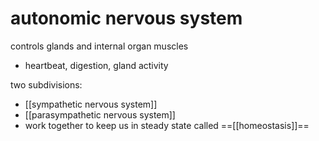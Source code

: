 # autonomic nervous system

controls glands and internal organ muscles
- heartbeat, digestion, gland activity

two subdivisions: 
- [[sympathetic nervous system]]
- [[parasympathetic nervous system]]
- work together to keep us in steady state called ==[[homeostasis]]==


